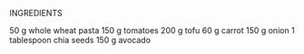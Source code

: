 INGREDIENTS

50 g whole wheat pasta
150 g tomatoes
200 g tofu
60 g carrot
150 g onion
1 tablespoon chia seeds
150 g avocado

